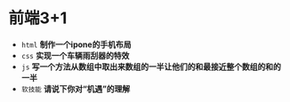 # 前端3+1
- `html` **制作一个ipone的手机布局**
- `css` **实现一个车辆雨刮器的特效**
- `js` **写一个方法从数组中取出来数组的一半让他们的和最接近整个数组的和的一半**
- `软技能` **请说下你对“机遇”的理解**

